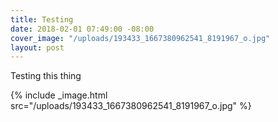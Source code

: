 ```yaml
---
title: Testing
date: 2018-02-01 07:49:00 -08:00
cover_image: "/uploads/193433_1667380962541_8191967_o.jpg"
layout: post
---
```


Testing this thing

{% include _image.html src="/uploads/193433_1667380962541_8191967_o.jpg" %}
